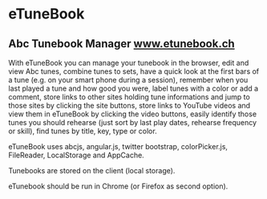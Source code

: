 <a name="submit"></a>
# eTuneBook

Abc Tunebook Manager
www.etunebook.ch
--------------------

With eTuneBook you can manage your tunebook in the browser, edit and view Abc tunes, combine tunes to sets, have a quick look at the first bars of a tune (e.g. on your smart phone during a session), remember when you last played a tune and how good you were, label tunes with a color or add a comment, store links to other sites holding tune informations and jump to those sites by clicking the site buttons, store links to YouTube videos and view them in eTuneBook by clicking the video buttons, easily identify those tunes you should rehearse (just sort by last play dates, rehearse frequency or skill), find tunes by title, key, type or color.

eTuneBook uses abcjs, angular.js, twitter bootstrap, colorPicker.js, FileReader, LocalStorage and AppCache. 

Tunebooks are stored on the client (local storage). 

eTunebook should be run in Chrome (or Firefox as second option).